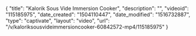 {
    "title": "Kalorik Sous Vide Immersion Cooker",
    "description": "",
    "videoid": "115185975",
    "date_created": "1504110447",
    "date_modified": "1516732887",
    "type": "captivate",
    "layout": "video",
    "url": "\/v\/kaloriksousvideimmersioncooker-60842572-mp4\/115185975"
}
